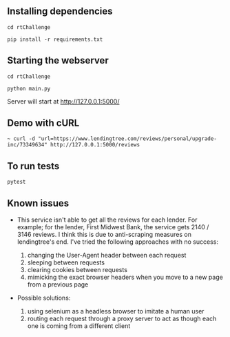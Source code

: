 ## Installing dependencies
`cd rtChallenge`

`pip install -r requirements.txt`

## Starting the webserver
`cd rtChallenge`

`python main.py`

Server will start at http://127.0.0.1:5000/

## Demo with cURL
`~ curl -d "url=https://www.lendingtree.com/reviews/personal/upgrade-inc/73349634" http://127.0.0.1:5000/reviews`

## To run tests

`pytest`


## Known issues
* This service isn't able to get all the reviews for each lender. For example; for the lender, First
  Midwest Bank, the service gets 2140 / 3146 reviews. I think this
is due to anti-scraping measures on lendingtree's end. I've tried the following approaches
  with no success: 
  1. changing the User-Agent header between each request
    2. sleeping between requests
    3. clearing cookies between requests
    4. mimicking the exact browser headers when you move to a new page from a previous page
    

* Possible solutions:
    1. using selenium as a headless browser to imitate a human user
    2. routing each request through a proxy server to act as though each one is coming from a different client
